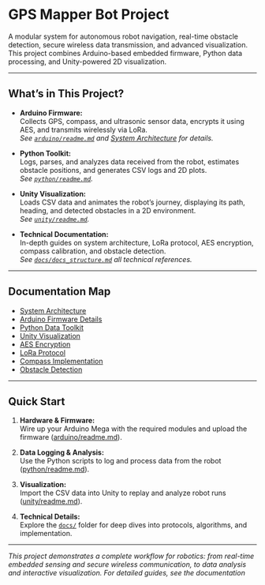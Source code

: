 # GPS Mapper Bot Project

A modular system for autonomous robot navigation, real-time obstacle detection, secure wireless data transmission, and advanced visualization. This project combines Arduino-based embedded firmware, Python data processing, and Unity-powered 2D visualization.

---

## What’s in This Project?

- **Arduino Firmware:**  
  Collects GPS, compass, and ultrasonic sensor data, encrypts it using AES, and transmits wirelessly via LoRa.  
  *See [`arduino/readme.md`](arduino/readme.md) and [System Architecture](docs/system_architecture.md) for details.*

- **Python Toolkit:**  
  Logs, parses, and analyzes data received from the robot, estimates obstacle positions, and generates CSV logs and 2D plots.  
  *See [`python/readme.md`](python/readme.md).*

- **Unity Visualization:**  
  Loads CSV data and animates the robot’s journey, displaying its path, heading, and detected obstacles in a 2D environment.  
  *See [`unity/readme.md`](unity/readme.md).*

- **Technical Documentation:**  
  In-depth guides on system architecture, LoRa protocol, AES encryption, compass calibration, and obstacle detection.  
  *See [`docs/docs_structure.md`](docs/docs_structure.md) all technical references.*

---

## Documentation Map

- [System Architecture](docs/system_architecture.md)
- [Arduino Firmware Details](arduino/readme.md)
- [Python Data Toolkit](python/readme.md)
- [Unity Visualization](unity/readme.md)
- [AES Encryption](docs/aes_encryption.md)
- [LoRa Protocol](docs/lora_protocol.md)
- [Compass Implementation](docs/compass_implementation.md)
- [Obstacle Detection](docs/obstacle_detection.md)

---

## Quick Start

1. **Hardware & Firmware:**  
   Wire up your Arduino Mega with the required modules and upload the firmware ([arduino/readme.md](arduino/readme.md)).

2. **Data Logging & Analysis:**  
   Use the Python scripts to log and process data from the robot ([python/readme.md](python/readme.md)).

3. **Visualization:**  
   Import the CSV data into Unity to replay and analyze robot runs ([unity/readme.md](unity/readme.md)).

4. **Technical Details:**  
   Explore the [`docs/`](docs/) folder for deep dives into protocols, algorithms, and implementation.

---

*This project demonstrates a complete workflow for robotics: from real-time embedded sensing and secure wireless communication, to data analysis and interactive visualization. For detailed guides, see the documentation*
